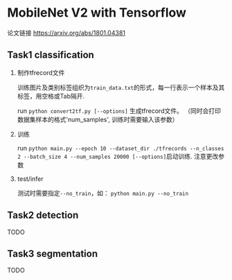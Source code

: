 # MobileNet V2 with Tensorflow
论文链接 https://arxiv.org/abs/1801.04381
## Task1 classification
1. 制作tfrecord文件
   
   训练图片及类别标签组织为`train_data.txt`的形式，每一行表示一个样本及其标签，用空格或Tab隔开.
   
   run `python convert2tf.py [--options]` 生成tfrecord文件。
   （同时会打印数据集样本的格式'num_samples', 训练时需要输入该参数）

2. 训练
   
   run `python main.py --epoch 10 --dataset_dir ./tfrecords --n_classes 2 --batch_size 4 --num_samples 20000 [--options]`启动训练.
   注意更改参数
3. test/infer

    测试时需要指定`--no_train`，如：
   `python main.py --no_train`

## Task2 detection

TODO
## Task3 segmentation

TODO